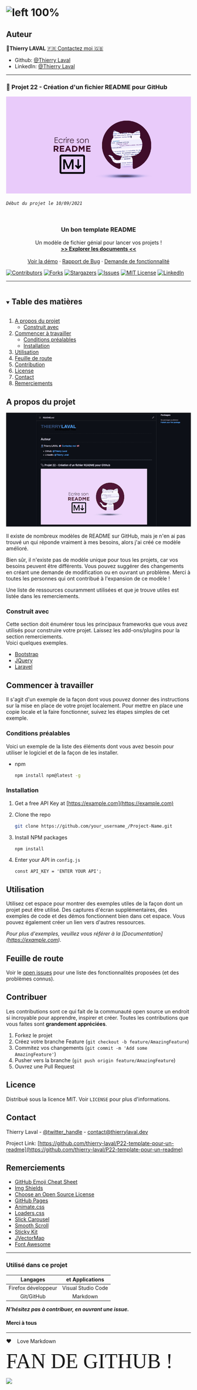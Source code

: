 <!--
*** Merci d'avoir consulté le modèle Best-README. Si vous avez une suggestion
*** qui pourrait l'améliorer, merci de forker le repo et de créer une pull request
*** ou simplement ouvrir un problème avec le tag "enhancement".
*** Merci encore ! :D
-->

<!-- Readme principal du projet -->
<!--
*** J'utilise des liens markdown "style référence" pour plus de lisibilité.
*** Les liens de référence sont mis entre crochets [ ] au lieu de parenthèses ( ).
*** Voir le bas de ce document pour la déclaration des variables de référence.
*** pour contributeurs-url, forks-url, etc. Voici une syntaxe optionnelle et concise que vous pouvez utiliser.
*** https://www.markdownguide.org/basic-syntax/#reference-style-links
-->

# ![left 100%](https://raw.githubusercontent.com/thierry-laval/archives/master/images/logo-portfolio.png)

## Auteur

👤**Thierry LAVAL** [🇫🇷 Contactez moi 🇬🇧](<contact@thierrylaval.dev>)

* Github: [@Thierry Laval](https://github.com/thierry-laval)
* LinkedIn: [@Thierry Laval](https://www.linkedin.com/in/thierry-laval)

***

### 📎 Projet 22 - Création d'un fichier README pour GitHub

![left 100%](images/bandeau-readme.png?raw=true)

_`Début du projet le 10/09/2021`_

<!-- LOGO DU PROJET -->
<br />
<p align="center">

<!-- DESCRIPTION DU PROJET -->
  <h3 align="center">Un bon template README</h3>
  <p align="center">
Un modèle de fichier génial pour lancer vos projets !
    <br />
    <a href="https://github.com/thierry-laval/P22-template-pour-un-readme"><strong>>> Explorer les documents <<</strong></a>
    <br />
    <br />
    <a href="https://github.com/thierry-laval/P22-template-pour-un-readme/blob/main/BLANK_README.md">Voir la démo</a>
    ·
    <a href="https://github.com/thierry-laval/P22-template-pour-un-readme/pulls">Rapport de Bug</a>
    ·
    <a href="https://github.com/thierry-laval/P22-template-pour-un-readme/issues">Demande de fonctionnalité</a>
  </p>
</p>

[![Contributors][contributors-shield]][contributors-url]
[![Forks][forks-shield]][forks-url]
[![Stargazers][stars-shield]][stars-url]
[![Issues][issues-shield]][issues-url]
[![MIT License][license-shield]][license-url]
[![LinkedIn][linkedin-shield]][linkedin-url]

***

<!-- TABLE DES MATIÈRES -->
<details open="open">
  <summary><h2 style="display: inline-block">Table des matières</h2></summary>
  <ol>
    <li>
      <a href="#a-propos-du-projet">A propos du projet</a>
      <ul>
        <li><a href="#construit-avec">Construit avec</a></li>
      </ul>
    </li>
    <li>
      <a href="#commencer-à-travailler">Commencer à travailler</a>
      <ul>
        <li><a href="#conditions-préalables">Conditions préalables</a></li>
        <li><a href="#installation">Installation</a></li>
      </ul>
    </li>
    <li><a href="#utilisation">Utilisation</a></li>
    <li><a href="#feuille-de-route">Feuille de route</a></li>
    <li><a href="#contribution">Contribution</a></li>
    <li><a href="#license">License</a></li>
    <li><a href="#contact">Contact</a></li>
    <li><a href="#remerciements">Remerciements</a></li>
  </ol>
</details>

<!-- A PROPOS DU PROJET -->
## A propos du projet

[![Product Name Screen Shot][product-screenshot]](https://example.com)

Il existe de nombreux modèles de README sur GitHub, mais je n'en ai pas trouvé un qui réponde vraiment à mes besoins, alors j'ai créé ce modèle amélioré.

Bien sûr, il n'existe pas de modèle unique pour tous les projets, car vos besoins peuvent être différents. Vous pouvez suggérer des changements en créant une demande de modification ou en ouvrant un problème. Merci à toutes les personnes qui ont contribué à l'expansion de ce modèle !

Une liste de ressources couramment utilisées et que je trouve utiles est listée dans les remerciements.

### Construit avec

Cette section doit énumérer tous les principaux frameworks que vous avez utilisés pour construire votre projet. Laissez les add-ons/plugins pour la section remerciements.  
Voici quelques exemples.

* [Bootstrap](https://getbootstrap.com)
* [JQuery](https://jquery.com)
* [Laravel](https://laravel.com)

<!-- COMMENCER A TRAVAILLER -->
## Commencer à travailler

Il s'agit d'un exemple de la façon dont vous pouvez donner des instructions sur la mise en place de votre projet localement. Pour mettre en place une copie locale et la faire fonctionner, suivez les étapes simples de cet exemple.

### Conditions préalables

Voici un exemple de la liste des éléments dont vous avez besoin pour utiliser le logiciel et de la façon de les installer.

* npm

  ```sh
  npm install npm@latest -g
  ```

### Installation

1. Get a free API Key at [https://example.com](https://example.com)
2. Clone the repo

   ```sh
   git clone https://github.com/your_username_/Project-Name.git
   ```

3. Install NPM packages

   ```sh
   npm install
   ```

4. Enter your API in `config.js`

   ```JS
   const API_KEY = 'ENTER YOUR API';
   ```

<!-- EXEMPLES D'UTILISATION -->
## Utilisation

Utilisez cet espace pour montrer des exemples utiles de la façon dont un projet peut être utilisé. Des captures d'écran supplémentaires, des exemples de code et des démos fonctionnent bien dans cet espace. Vous pouvez également créer un lien vers d'autres ressources.

_Pour plus d'exemples, veuillez vous référer à la [Documentation] (https://example.com)._

<!-- FEUILLE DE ROUTE -->
## Feuille de route

Voir le [open issues](https://github.com/thierry-laval/P22-template-pour-un-readme/issues) pour une liste des fonctionnalités proposées (et des problèmes connus).

<!-- CONTRIBUTION -->
## Contribuer

Les contributions sont ce qui fait de la communauté open source un endroit si incroyable pour apprendre, inspirer et créer. Toutes les contributions que vous faites sont **grandement appréciées**.

1. Forkez le projet
2. Créez votre branche Feature (`git checkout -b feature/AmazingFeature`)
3. Commitez vos changements (`git commit -m 'Add some AmazingFeature'`)
4. Pusher vers la branche (`git push origin feature/AmazingFeature`)
5. Ouvrez une Pull Request

<!-- LICENCE -->
## Licence

Distribué sous la licence MIT. Voir `LICENSE` pour plus d'informations.

<!-- CONTACT -->
## Contact

Thierry Laval - [@twitter_handle](https://twitter.com/thierry_laval) - contact@thierrylaval.dev

Project Link: [https://github.com/thierry-laval/P22-template-pour-un-readme](https://github.com/thierry-laval/P22-template-pour-un-readme)

<!--Remerciements -->
## Remerciements

* [GitHub Emoji Cheat Sheet](https://www.webpagefx.com/tools/emoji-cheat-sheet)
* [Img Shields](https://shields.io)
* [Choose an Open Source License](https://choosealicense.com)
* [GitHub Pages](https://pages.github.com)
* [Animate.css](https://daneden.github.io/animate.css)
* [Loaders.css](https://connoratherton.com/loaders)
* [Slick Carousel](https://kenwheeler.github.io/slick)
* [Smooth Scroll](https://github.com/cferdinandi/smooth-scroll)
* [Sticky Kit](http://leafo.net/sticky-kit)
* [JVectorMap](http://jvectormap.com)
* [Font Awesome](https://fontawesome.com)

<!-- MARKDOWN LIENS & IMAGES -->
<!-- https://www.markdownguide.org/basic-syntax/#reference-style-links -->
[contributors-shield]: https://img.shields.io/github/issues/thierry-laval/P22-template-pour-un-readme?label=Contributeurs&style=for-the-badge
[contributors-url]: https://github.com/thierry-laval/P22-template-pour-un-readme/graphs/contributors
[forks-shield]: https://img.shields.io/github/forks/thierry-laval/P22-template-pour-un-readme?style=for-the-badge
[forks-url]: https://github.com/thierry-laval/P22-template-pour-un-readme/network/members
[stars-shield]: https://img.shields.io/github/stars/thierry-laval/P22-template-pour-un-readme?style=for-the-badge
[stars-url]: https://github.com/thierry-laval/P22-template-pour-un-readme/stargazers
[issues-shield]: https://img.shields.io/github/issues/thierry-laval/P22-template-pour-un-readme?color=yellow&style=for-the-badge
[issues-url]: https://github.com/thierry-laval/P22-template-pour-un-readme/issues
[license-shield]: https://img.shields.io/badge/LICENCE-MIT-green?color=green&style=for-the-badge
[license-url]: https://github.com/thierry-laval/P22-template-pour-un-readme/blob/main/LICENSE
[linkedin-shield]: https://img.shields.io/twitter/url?label=LINKEDIN&logo=Linkedin&style=for-the-badge&url=https%3A%2F%2Fwww.linkedin.com%2Fin%2Fthierry-laval
[linkedin-url]: https://www.linkedin.com/in/thierry-laval
[product-screenshot]: images/screenshot.png

***

### Utilisé dans ce projet

| Langages           | et Applications    |
| :-------------:     |:--------------:    |
| Firefox développeur | Visual Studio Code |
| Git/GitHub          | Markdown           |

***N'hésitez pas à contribuer, en ouvrant une issue.***

#### Merci à tous

***

&hearts;&nbsp;&nbsp;&nbsp;&nbsp;Love Markdown

<span style="font-family:Papyrus; font-size:4em;">FAN DE GITHUB !</span>

<!--[This is an image](https://myoctocat.com/assets/images/base-octocat.svg)-->

<a href="url"><img src="https://myoctocat.com/assets/images/base-octocat.svg" height="300"></a>
